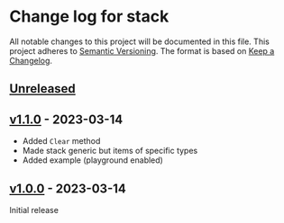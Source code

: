 # Change log for stack
All notable changes to this project will be documented in this file.
This project adheres to [Semantic Versioning].
The format is based on [Keep a Changelog].
	
## [Unreleased]

## [v1.1.0] - 2023-03-14
- Added `Clear` method
- Made stack generic but items of specific types
- Added example (playground enabled)

## [v1.0.0] - 2023-03-14
Initial release

[Semantic Versioning]: http://semver.org
[Keep a Changelog]: http://keepachangelog.com
[Unreleased]: https://github.com/philhanna/stack/compare/v1.1.0..HEAD
[v1.1.0]: https://github.com/philhanna/stack/compare/v1.0.0..v1.1.0
[v1.0.0]: https://github.com/philhanna/stack/compare/551d347..v1.0.0
